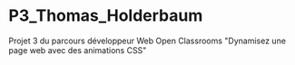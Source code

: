 # P3_Thomas_Holderbaum
Projet 3 du parcours développeur Web Open Classrooms "Dynamisez une page web avec des animations CSS"
